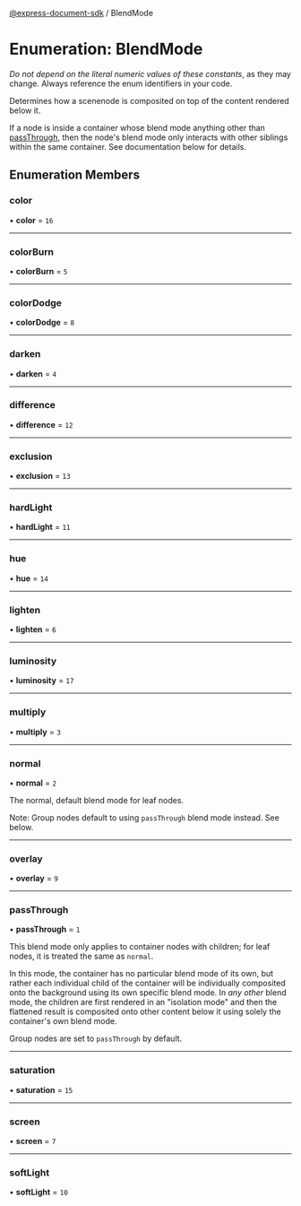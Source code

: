 [@express-document-sdk](../overview.md) / BlendMode

# Enumeration: BlendMode

<InlineAlert slots="text" variant="warning"/>

*Do not depend on the literal numeric values of these constants*, as they may change. Always reference the enum identifiers in your code.

Determines how a scenenode is composited on top of the content rendered below it.

If a node is inside a container whose blend mode anything other than [passThrough](BlendMode.md#passthrough), then the node's blend mode only
interacts with other siblings within the same container. See documentation below for details.

## Enumeration Members

### color

• **color** = ``16``

___

### colorBurn

• **colorBurn** = ``5``

___

### colorDodge

• **colorDodge** = ``8``

___

### darken

• **darken** = ``4``

___

### difference

• **difference** = ``12``

___

### exclusion

• **exclusion** = ``13``

___

### hardLight

• **hardLight** = ``11``

___

### hue

• **hue** = ``14``

___

### lighten

• **lighten** = ``6``

___

### luminosity

• **luminosity** = ``17``

___

### multiply

• **multiply** = ``3``

___

### normal

• **normal** = ``2``

The normal, default blend mode for leaf nodes.

Note: Group nodes default to using `passThrough` blend mode instead. See below.

___

### overlay

• **overlay** = ``9``

___

### passThrough

• **passThrough** = ``1``

This blend mode only applies to container nodes with children; for leaf nodes, it is treated the same as `normal`.

In this mode, the container has no particular blend mode of its own, but rather each individual child of the container
will be individually composited onto the background using its own specific blend mode. In *any other* blend mode, the
children are first rendered in an "isolation mode" and then the flattened result is composited onto other content
below it using solely the container's own blend mode.

Group nodes are set to `passThrough` by default.

___

### saturation

• **saturation** = ``15``

___

### screen

• **screen** = ``7``

___

### softLight

• **softLight** = ``10``
